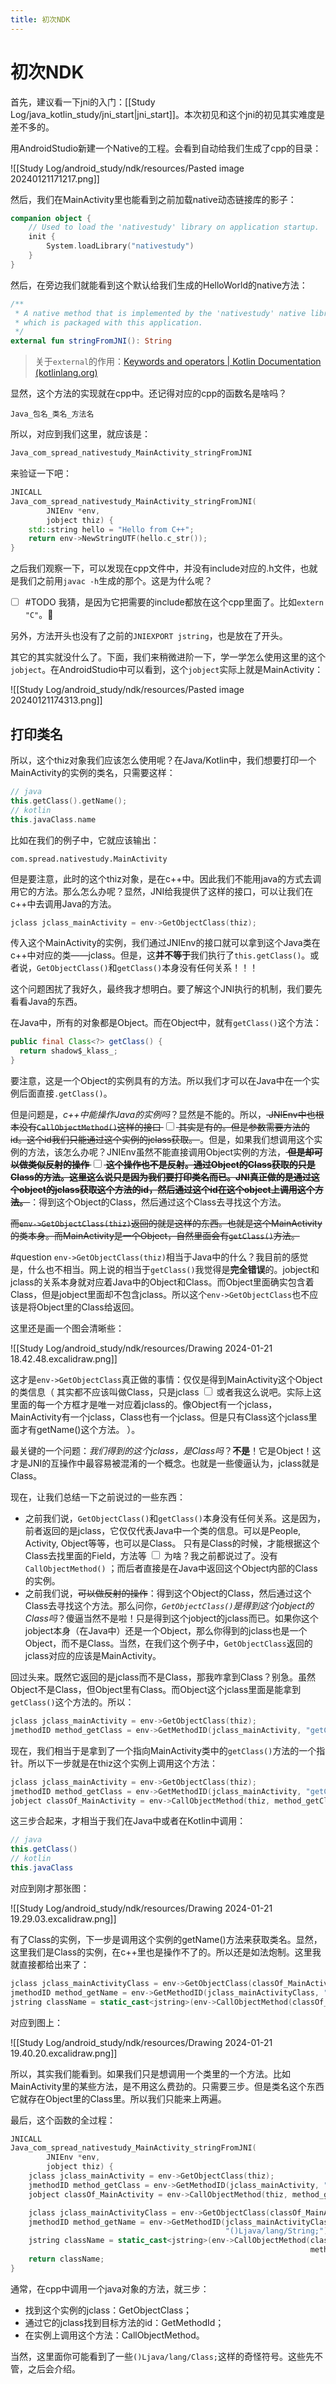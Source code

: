 ```yaml
---
title: 初次NDK
---
```


# 初次NDK

首先，建议看一下jni的入门：[[Study Log/java_kotlin_study/jni_start|jni_start]]。本次初见和这个jni的初见其实难度是差不多的。

用AndroidStudio新建一个Native的工程。会看到自动给我们生成了cpp的目录：

![[Study Log/android_study/ndk/resources/Pasted image 20240121171217.png]]

然后，我们在MainActivity里也能看到之前加载native动态链接库的影子：

```kotlin
companion object {
	// Used to load the 'nativestudy' library on application startup.
	init {
		System.loadLibrary("nativestudy")
	}
}
```

然后，在旁边我们就能看到这个默认给我们生成的HelloWorld的native方法：

```kotlin
/**
 * A native method that is implemented by the 'nativestudy' native library,
 * which is packaged with this application.
 */
external fun stringFromJNI(): String
```

> 关于`external`的作用：[Keywords and operators | Kotlin Documentation (kotlinlang.org)](https://kotlinlang.org/docs/keyword-reference.html#modifier-keywords)

显然，这个方法的实现就在cpp中。还记得对应的cpp的函数名是啥吗？

```
Java_包名_类名_方法名
```

所以，对应到我们这里，就应该是：

```cpp
Java_com_spread_nativestudy_MainActivity_stringFromJNI
```

来验证一下吧：

```cpp
JNICALL
Java_com_spread_nativestudy_MainActivity_stringFromJNI(
        JNIEnv *env,
        jobject thiz) {
    std::string hello = "Hello from C++";
    return env->NewStringUTF(hello.c_str());
}
```

之后我们观察一下，可以发现在cpp文件中，并没有include对应的.h文件，也就是我们之前用`javac -h`生成的那个。这是为什么呢？

- [ ] #TODO 我猜，是因为它把需要的include都放在这个cpp里面了。比如`extern "C"`。🔽 

另外，方法开头也没有了之前的`JNIEXPORT jstring`，也是放在了开头。

其它的其实就没什么了。下面，我们来稍微进阶一下，学一学怎么使用这里的这个`jobject`。在AndroidStudio中可以看到，这个`jobject`实际上就是MainActivity：

![[Study Log/android_study/ndk/resources/Pasted image 20240121174313.png]]

## 打印类名

所以，这个thiz对象我们应该怎么使用呢？在Java/Kotlin中，我们想要打印一个MainActivity的实例的类名，只需要这样：

```kotlin
// java
this.getClass().getName();
// kotlin
this.javaClass.name
```

比如在我们的例子中，它就应该输出：

```
com.spread.nativestudy.MainActivity
```

但是要注意，此时的这个thiz对象，是在c++中。因此我们不能用java的方式去调用它的方法。那么怎么办呢？显然，JNI给我提供了这样的接口，可以让我们在c++中去调用Java的方法。

```cpp
jclass jclass_mainActivity = env->GetObjectClass(thiz);
```

传入这个MainActivity的实例，我们通过JNIEnv的接口就可以拿到这个Java类在c++中对应的类——jclass。但是，这**并不等于**我们执行了`this.getClass()`。或者说，`GetObjectClass()`和`getClass()`本身没有任何关系！！！

这个问题困扰了我好久，最终我才想明白。要了解这个JNI执行的机制，我们要先看看Java的东西。

在Java中，所有的对象都是Object。而在Object中，就有`getClass()`这个方法：

```java
public final Class<?> getClass() {
  return shadow$_klass_;
}
```

要注意，这是一个Object的实例具有的方法。所以我们才可以在Java中在一个实例后面直接`.getClass()`。

但是问题是，*c++中能操作Java的实例吗*？显然是不能的。所以，~~<label class="ob-comment" title="JNIEnv中也根本没有`CallObjectMethod()`这样的接口" style=""> JNIEnv中也根本没有`CallObjectMethod()`这样的接口 <input type="checkbox"> <span style=""> 其实是有的。但是参数需要方法的id。这个id我们只能通过这个实例的jclass获取。 </span></label>~~。但是，如果我们想调用这个实例的方法，该怎么办呢？JNIEnv虽然不能直接调用Object实例的方法，**~~<label class="ob-comment" title="但是却可以做类似反射的操作" style=""> 但是却可以做类似反射的操作 <input type="checkbox"> <span style=""> 这个操作也不是反射。通过Object的Class获取的只是Class的方法。这里这么说只是因为我们要打印类名而已。JNI真正做的是通过这个object的jclass获取这个方法的id，然后通过这个id在这个object上调用这个方法。 </span></label>~~**：得到这个Object的Class，然后通过这个Class去寻找这个方法。

~~而`env->GetObjectClass(thiz)`返回的就是这样的东西。也就是这个MainActivity的类本身。而MainActivity是一个Object，自然里面会有`getClass()`方法。~~

#question `env->GetObjectClass(thiz)`相当于Java中的什么？我目前的感觉是，什么也不相当。网上说的相当于`getClass()`我觉得是**完全错误**的。jobject和jclass的关系本身就对应着Java中的Object和Class。而Object里面确实包含着Class，但是jobject里面却不包含jclass。所以这个`env->GetObjectClass`也不应该是将Object里的Class给返回。

这里还是画一个图会清晰些：

![[Study Log/android_study/ndk/resources/Drawing 2024-01-21 18.42.48.excalidraw.png]]

这才是`env->GetObjectClass`真正做的事情：仅仅是得到MainActivity这个Object的类信息（<label class="ob-comment" title=" 其实都不应该叫做Class，只是jclass" style=""> 其实都不应该叫做Class，只是jclass <input type="checkbox"> <span style=""> 或者我这么说吧。实际上这里面的每一个方框才是唯一对应着jclass的。像Object有一个jclass，MainActivity有一个jclass，Class也有一个jclass。但是只有Class这个jclass里面才有getName()这个方法。 </span></label>）。

最关键的一个问题：*我们得到的这个jclass，是Class吗*？**不是**！它是Object！这才是JNI的互操作中最容易被混淆的一个概念。也就是一些傻逼认为，jclass就是Class。

现在，让我们总结一下之前说过的一些东西：

* 之前我们说，`GetObjectClass()`和`getClass()`本身没有任何关系。这是因为，前者返回的是jclass，它仅仅代表Java中一个类的信息。可以是People, Activity, Object等等，也可以是Class。<label class="ob-comment" title="只有是Class的时候，才能根据这个Class去找里面的Field，方法等" style=""> 只有是Class的时候，才能根据这个Class去找里面的Field，方法等 <input type="checkbox"> <span style=""> 为啥？我之前都说过了。没有`CallObjectMethod()` </span></label>；而后者直接是在Java中返回这个Object内部的Class的实例。
* 之前我们说，~~可以做反射的操作~~：得到这个Object的Class，然后通过这个Class去寻找这个方法。那么问你，*`GetObjectClass()`是得到这个jobject的Class吗*？傻逼当然不是啦！只是得到这个jobject的jclass而已。如果你这个jobject本身（在Java中）还是一个Object，那么你得到的jclass也是一个Object，而不是Class。当然，在我们这个例子中，`GetObjectClass`返回的jclass对应的应该是MainActivity。

回过头来。既然它返回的是jclass而不是Class，那我咋拿到Class？别急。虽然Object不是Class，但Object里有Class。而Object这个jclass里面是能拿到`getClass()`这个方法的。所以：

```cpp
jclass jclass_mainActivity = env->GetObjectClass(thiz);
jmethodID method_getClass = env->GetMethodID(jclass_mainActivity, "getClass", "()Ljava/lang/Class;");
```

现在，我们相当于是拿到了一个指向MainActivity类中的`getClass()`方法的一个指针。所以下一步就是在thiz这个实例上调用这个方法：

```cpp
jclass jclass_mainActivity = env->GetObjectClass(thiz);
jmethodID method_getClass = env->GetMethodID(jclass_mainActivity, "getClass", "()Ljava/lang/Class;");
jobject classOf_MainActivity = env->CallObjectMethod(thiz, method_getClass);
```

这三步合起来，才相当于我们在Java中或者在Kotlin中调用：

```java
// java
this.getClass()
// kotlin
this.javaClass
```

对应到刚才那张图：

![[Study Log/android_study/ndk/resources/Drawing 2024-01-21 19.29.03.excalidraw.png]]

有了Class的实例，下一步是调用这个实例的getName()方法来获取类名。显然，这里我们是Class的实例，在c++里也是操作不了的。所以还是如法炮制。这里我就直接都给出来了：

```cpp
jclass jclass_mainActivityClass = env->GetObjectClass(classOf_MainActivity);
jmethodID method_getName = env->GetMethodID(jclass_mainActivityClass, "getName", "()Ljava/lang/String;");
jstring className = static_cast<jstring>(env->CallObjectMethod(classOf_MainActivity, method_getName));
```

对应到图上：

![[Study Log/android_study/ndk/resources/Drawing 2024-01-21 19.40.20.excalidraw.png]]

所以，其实我们能看到。如果我们只是想调用一个类里的一个方法。比如MainActivity里的某些方法，是不用这么费劲的。只需要三步。但是类名这个东西它就存在Object里的Class里。所以我们只能来上两遍。

最后，这个函数的全过程：

```cpp
JNICALL
Java_com_spread_nativestudy_MainActivity_stringFromJNI(
        JNIEnv *env,
        jobject thiz) {
    jclass jclass_mainActivity = env->GetObjectClass(thiz);
    jmethodID method_getClass = env->GetMethodID(jclass_mainActivity, "getClass", "()Ljava/lang/Class;");
    jobject classOf_MainActivity = env->CallObjectMethod(thiz, method_getClass);

    jclass jclass_mainActivityClass = env->GetObjectClass(classOf_MainActivity);
    jmethodID method_getName = env->GetMethodID(jclass_mainActivityClass, "getName",
                                                "()Ljava/lang/String;");
    jstring className = static_cast<jstring>(env->CallObjectMethod(classOf_MainActivity,
                                                                   method_getName));
    return className;
}
```

通常，在cpp中调用一个java对象的方法，就三步：

* 找到这个实例的jclass：GetObjectClass；
* 通过它的jclass找到目标方法的id：GetMethodId；
* 在实例上调用这个方法：CallObjectMethod。

当然，这里面你可能看到了一些`()Ljava/lang/Class;`这样的奇怪符号。这些先不管，之后会介绍。